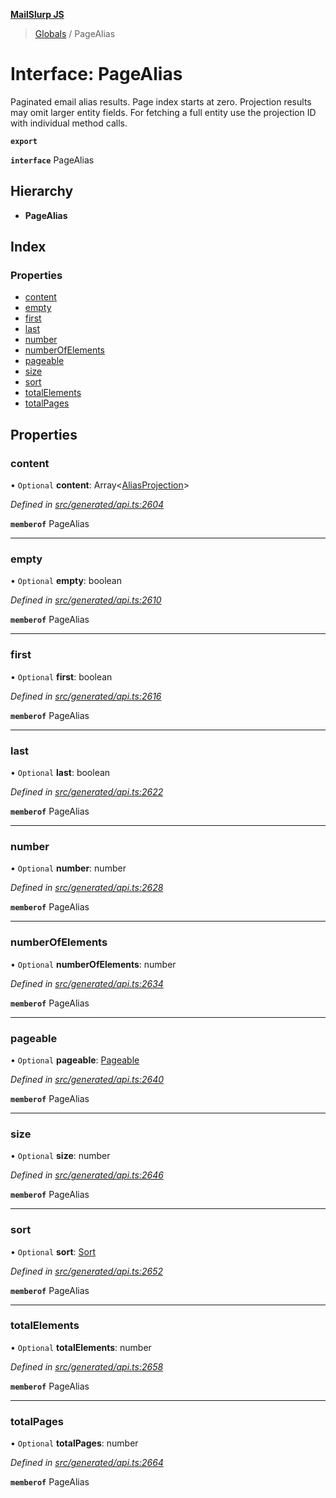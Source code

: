 **[MailSlurp JS](../README.md)**

> [Globals](../README.md) / PageAlias

# Interface: PageAlias

Paginated email alias results. Page index starts at zero. Projection results may omit larger entity fields. For fetching a full entity use the projection ID with individual method calls.

**`export`** 

**`interface`** PageAlias

## Hierarchy

* **PageAlias**

## Index

### Properties

* [content](pagealias.md#content)
* [empty](pagealias.md#empty)
* [first](pagealias.md#first)
* [last](pagealias.md#last)
* [number](pagealias.md#number)
* [numberOfElements](pagealias.md#numberofelements)
* [pageable](pagealias.md#pageable)
* [size](pagealias.md#size)
* [sort](pagealias.md#sort)
* [totalElements](pagealias.md#totalelements)
* [totalPages](pagealias.md#totalpages)

## Properties

### content

• `Optional` **content**: Array\<[AliasProjection](aliasprojection.md)>

*Defined in [src/generated/api.ts:2604](https://github.com/mailslurp/mailslurp-client/blob/8d5c17f/src/generated/api.ts#L2604)*

**`memberof`** PageAlias

___

### empty

• `Optional` **empty**: boolean

*Defined in [src/generated/api.ts:2610](https://github.com/mailslurp/mailslurp-client/blob/8d5c17f/src/generated/api.ts#L2610)*

**`memberof`** PageAlias

___

### first

• `Optional` **first**: boolean

*Defined in [src/generated/api.ts:2616](https://github.com/mailslurp/mailslurp-client/blob/8d5c17f/src/generated/api.ts#L2616)*

**`memberof`** PageAlias

___

### last

• `Optional` **last**: boolean

*Defined in [src/generated/api.ts:2622](https://github.com/mailslurp/mailslurp-client/blob/8d5c17f/src/generated/api.ts#L2622)*

**`memberof`** PageAlias

___

### number

• `Optional` **number**: number

*Defined in [src/generated/api.ts:2628](https://github.com/mailslurp/mailslurp-client/blob/8d5c17f/src/generated/api.ts#L2628)*

**`memberof`** PageAlias

___

### numberOfElements

• `Optional` **numberOfElements**: number

*Defined in [src/generated/api.ts:2634](https://github.com/mailslurp/mailslurp-client/blob/8d5c17f/src/generated/api.ts#L2634)*

**`memberof`** PageAlias

___

### pageable

• `Optional` **pageable**: [Pageable](pageable.md)

*Defined in [src/generated/api.ts:2640](https://github.com/mailslurp/mailslurp-client/blob/8d5c17f/src/generated/api.ts#L2640)*

**`memberof`** PageAlias

___

### size

• `Optional` **size**: number

*Defined in [src/generated/api.ts:2646](https://github.com/mailslurp/mailslurp-client/blob/8d5c17f/src/generated/api.ts#L2646)*

**`memberof`** PageAlias

___

### sort

• `Optional` **sort**: [Sort](sort.md)

*Defined in [src/generated/api.ts:2652](https://github.com/mailslurp/mailslurp-client/blob/8d5c17f/src/generated/api.ts#L2652)*

**`memberof`** PageAlias

___

### totalElements

• `Optional` **totalElements**: number

*Defined in [src/generated/api.ts:2658](https://github.com/mailslurp/mailslurp-client/blob/8d5c17f/src/generated/api.ts#L2658)*

**`memberof`** PageAlias

___

### totalPages

• `Optional` **totalPages**: number

*Defined in [src/generated/api.ts:2664](https://github.com/mailslurp/mailslurp-client/blob/8d5c17f/src/generated/api.ts#L2664)*

**`memberof`** PageAlias
